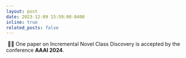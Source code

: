 ```yaml
---
layout: post
date: 2023-12-09 15:59:00-0400
inline: true
related_posts: false
---
```


 &nbsp;🎉🎉 One paper on Incremental Novel Class Discovery is accepted by the conference **AAAI 2024**.
